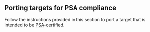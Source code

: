 ## Porting targets for PSA compliance  

Follow the instructions provided in this section to port a target that is intended to be [PSA](../apis/security.html)-certified.
